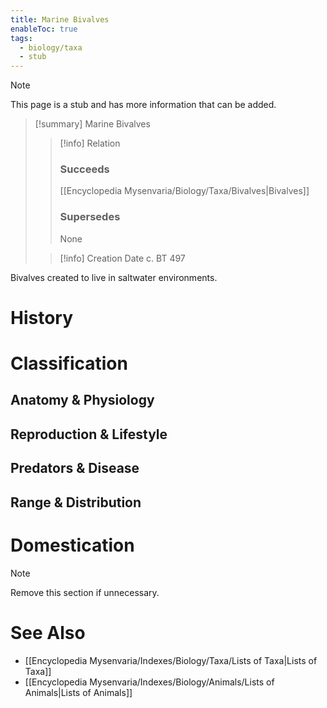 ```yaml
---
title: Marine Bivalves
enableToc: true
tags:
  - biology/taxa
  - stub
---
```


> [!note]
> This page is a stub and has more information that can be added.

> [!summary] Marine Bivalves
> > [!info] Relation
> > ### Succeeds
> > [[Encyclopedia Mysenvaria/Biology/Taxa/Bivalves|Bivalves]]
> > ### Supersedes
> > None
>
> > [!info] Creation Date
> > c. BT 497

Bivalves created to live in saltwater environments.
# History

# Classification
## Anatomy & Physiology

## Reproduction & Lifestyle

## Predators & Disease

## Range & Distribution

# Domestication

> [!note]
> Remove this section if unnecessary.
# See Also
- [[Encyclopedia Mysenvaria/Indexes/Biology/Taxa/Lists of Taxa|Lists of Taxa]]
- [[Encyclopedia Mysenvaria/Indexes/Biology/Animals/Lists of Animals|Lists of Animals]]